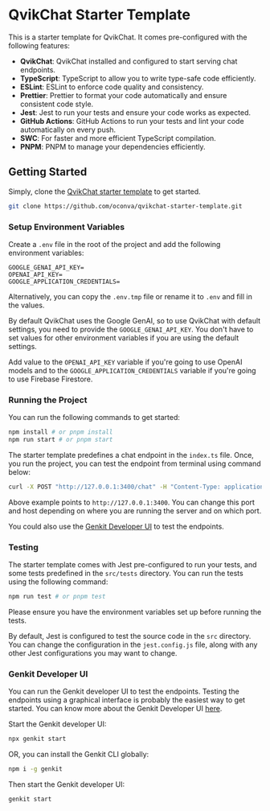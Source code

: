 # QvikChat Starter Template

This is a starter template for QvikChat. It comes pre-configured with the following features:

- **QvikChat**: QvikChat installed and configured to start serving chat endpoints.
- **TypeScript**: TypeScript to allow you to write type-safe code efficiently.
- **ESLint**: ESLint to enforce code quality and consistency.
- **Prettier**: Prettier to format your code automatically and ensure consistent code style.
- **Jest**: Jest to run your tests and ensure your code works as expected.
- **GitHub Actions**: GitHub Actions to run your tests and lint your code automatically on every push.
- **SWC**: For faster and more efficient TypeScript compilation.
- **PNPM**: PNPM to manage your dependencies efficiently.

## Getting Started

Simply, clone the [QvikChat starter template](https://github.com/oconva/qvikchat-starter-template) to get started.

```bash copy
git clone https://github.com/oconva/qvikchat-starter-template.git
```

### Setup Environment Variables

Create a `.env` file in the root of the project and add the following environment variables:

```env copy
GOOGLE_GENAI_API_KEY=
OPENAI_API_KEY=
GOOGLE_APPLICATION_CREDENTIALS=
```

Alternatively, you can copy the `.env.tmp` file or rename it to `.env` and fill in the values.

By default QvikChat uses the Google GenAI, so to use QvikChat with default settings, you need to provide the `GOOGLE_GENAI_API_KEY`. You don't have to set values for other environment variables if you are using the default settings.

Add value to the `OPENAI_API_KEY` variable if you're going to use OpenAI models and to the `GOOGLE_APPLICATION_CREDENTIALS` variable if you're going to use Firebase Firestore.

### Running the Project

You can run the following commands to get started:

```bash copy
npm install # or pnpm install
npm run start # or pnpm start
```

The starter template predefines a chat endpoint in the `index.ts` file. Once, you run the project, you can test the endpoint from terminal using command below:

```bash copy
curl -X POST "http://127.0.0.1:3400/chat" -H "Content-Type: application/json"  -d '{"data": { "query": "Answer in one sentence: What is Firebase Firestore?" } }'
```

Above example points to `http://127.0.0.1:3400`. You can change this port and host depending on where you are running the server and on which port.

You could also use the [Genkit Developer UI](#genkit-developer-ui) to test the endpoints.

### Testing

The starter template comes with Jest pre-configured to run your tests, and some tests predefined in the `src/tests` directory. You can run the tests using the following command:

```bash copy
npm run test # or pnpm test
```

Please ensure you have the environment variables set up before running the tests.

By default, Jest is configured to test the source code in the `src` directory. You can change the configuration in the `jest.config.js` file, along with any other Jest configurations you may want to change.

### Genkit Developer UI

You can run the Genkit developer UI to test the endpoints. Testing the endpoints using a graphical interface is probably the easiest way to get started. You can know more about the Genkit Developer UI [here](https://firebase.google.com/docs/genkit/devtools#genkit_developer_ui).

Start the Genkit developer UI:

```bash copy
npx genkit start
```

OR, you can install the Genkit CLI globally:

```bash copy
npm i -g genkit
```

Then start the Genkit developer UI:

```bash copy
genkit start
```
